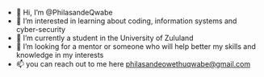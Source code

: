 - 👋 Hi, I’m @PhilasandeQwabe
- 👀 I’m interested in learning about coding, information systems and cyber-security
- 🌱 I’m currently a student in the University of Zululand
- 💞️ I’m looking for a mentor or someone who will help better my skills and knowledge in my interests
- 📫 you can reach out to me here philasandeowethuqwabe@gmail.com

<!---
PhilasandeQwabe/PhilasandeQwabe is a ✨ special ✨ repository because its `README.md` (this file) appears on your GitHub profile.
You can click the Preview link to take a look at your changes.
--->
